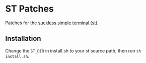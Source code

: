 # ST Patches

Patches for the [suckless simple terminal (st)](https://st.suckless.org/).

## Installation

Change the `ST_DIR` in install.sh to your st source path, then run `sh install.sh`.
